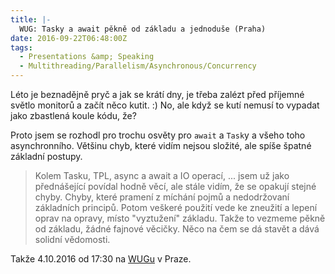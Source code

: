 ```yaml
---
title: |-
  WUG: Tasky a await pěkně od základu a jednoduše (Praha)
date: 2016-09-22T06:48:00Z
tags:
  - Presentations &amp; Speaking
  - Multithreading/Parallelism/Asynchronous/Concurrency
---
```

Léto je beznadějně pryč a jak se krátí dny, je třeba zalézt před příjemné světlo monitorů a začít něco kutit. :) No, ale když se kutí nemusí to vypadat jako zbastlená koule kódu, že?

<!-- excerpt -->

Proto jsem se rozhodl pro trochu osvěty pro `await` a `Task`y a všeho toho asynchronního. Většinu chyb, které vidím nejsou složité, ale spíše špatné základní postupy.

> Kolem Tasku, TPL, async a await a IO operací, ... jsem už jako přednášející povídal hodně věcí, ale stále vidím, že se opakují stejné chyby. Chyby, které pramení z míchání pojmů a nedodržovaní základních principů. Potom veškeré použití vede ke zneužití a lepení oprav na opravy, místo "vyztužení" základu. Takže to vezmeme pěkně od základu, žádné fajnové věcičky. Něco na čem se dá stavět a dává solidní vědomosti. 

Takže 4.10.2016 od 17:30 na [WUGu][1] v Praze.

[1]: http://wug.cz/praha/akce/760-Tasky-a-await-pekne-od-zakladu-a-jednoduse